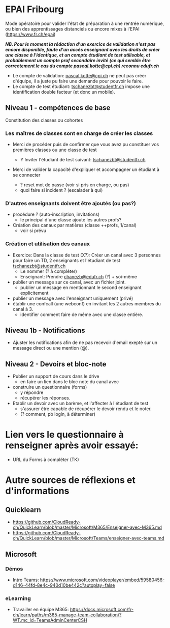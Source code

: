 # EPAI Fribourg

Mode opératoire pour valider l'état de préparation à une rentrée numérique, ou bien des apprentissages distanciels ou encore mixes à l'EPAI (https://www.fr.ch/epai)

***NB. Pour le moment la rédaction d'un exercice de validation n'est pas encore disponible, faute d'un accès enseignant avec les droits de créer une classe à l'identique, et un compte étudiant de test utilisable, et probablement un compte prof secondaire invité (ce qui semble être correctement le cas du compte pascal.kotte@cpi.ch) reconnu edufr.ch***
* Le compte de validation: pascal.kotte@cpi.ch ne peut pas créer d'équipe, il a juste pu faire une demande pour pouvoir le faire.
* Le compte de test étudiant: tschanezbt@studentfr.ch impose une identification double facteur (et donc un mobile).

## Niveau 1 - compétences de base
Constitution des classes ou cohortes
### Les maîtres de classes sont en charge de créer les classes
* Merci de procéder puis de confirmer que vous avez pu constituer vos premières classes ou une classe de test
  * Y Inviter l'étudiant de test suivant: tschanezbt@studentfr.ch

* Merci de valider la capacité d'expliquer et accompagner un étudiant à se connecter
  * ? reset mot de passe (voir si pris en charge, ou pas)
  * quoi faire si incident ? (escalader à qui)

### D'autres enseignants doivent être ajoutés (ou pas?)
* procédure ? (auto-inscription, invitations)
  * le principal d'une classe ajoute les autres profs?
* Création des canaux par matières (classe ++profs, 1/canal)
  * voir si prévu

### Création et utilisation des canaux
* Exercice: Dans la classe de test (X?): Créer un canal avec 3 personnes pour faire un TD, 2 enseignants et l'étudiant de test tschanezbt@studentfr.ch
  * Le nommer (? à compléter)
  * Enseignant: Prendre chanezb@edufr.ch (?) + soi-même
* publier un message sur ce canal, avec un fichier joint.
  * publier un message en mentionnant le second enseignant explicitement
* publier un message avec l'enseignant uniquement (privé)
* établir une confcall (une webconf) en invitant les 2 autres membres du canal à 3.
  * identifier comment faire de même avec une classe entière.

## Niveau 1b - Notifications
* Ajuster les notifications afin de ne pas recevoir d'email exepté sur un message direct ou une mention (@).

## Niveau 2 - Devoirs et bloc-note
* Publier un support de cours dans le drive
  * en faire un lien dans le bloc note du canal avec 
* construire un questionnaire (forms)
  * y répondre
  * récupérer les réponses.
* Etablir un devoir avec un barème, et l'affecter à l'étudiant de test
  * s'assurer être capable de récupérer le devoir rendu et le noter.
  * (? comment, pb login, à déterminer)

# Lien vers le questionnaire à renseigner après avoir essayé:
* URL du Forms à compléter (TK)

# Autre sources de réflexions et d'informations
## Quicklearn
* https://github.com/CloudReady-ch/QuickLearn/blob/master/Microsoft/M365/Enseigner-avec-M365.md
* https://github.com/CloudReady-ch/QuickLearn/blob/master/Microsoft/Teams/enseigner-avec-teams.md

## Microsoft
### Démos
* Intro Teams: https://www.microsoft.com/videoplayer/embed/59580456-d146-44fd-8e4c-940d10be442c?autoplay=false
### eLearning
* Travailler en équipe M365: https://docs.microsoft.com/fr-ch/learn/paths/m365-manage-team-collaboration/?WT.mc_id=TeamsAdminCenterCSH
